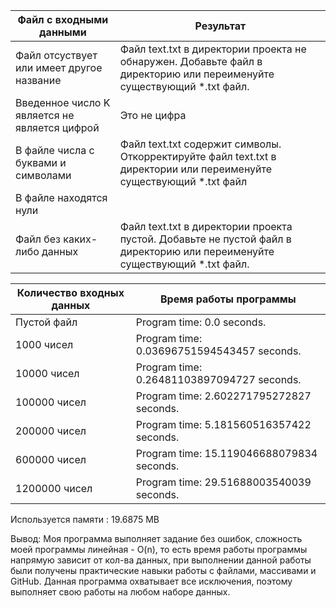 
| Файл с входными данными  | Результат |
| ------------- | ------------- |
| Файл отсуствует или имеет другое название  | Файл text.txt в директории проекта не обнаружен. Добавьте файл в директорию или переименуйте существующий *.txt файл. |
| Введенное число K является не является цифрой  | Это не цифра  |
| В файле числа с буквами и символами | Файл text.txt содержит символы. Откорректируйте файл text.txt в директории или переименуйте существующий *.txt файл  |
| В файле находятся нули  |  |
| Файл без каких-либо данных  |  Файл text.txt в директории проекта пустой. Добавьте не пустой файл в директорию или переименуйте существующий *.txt файл. |



| Количество входных данных | Время работы программы |
| ------------- | ------------- |
| Пустой файл |  Program time: 0.0 seconds. |
| 1000 чисел  | Program time: 0.03696751594543457 seconds. |
|  10000 чисел | Program time: 0.26481103897094727 seconds.  |
| 100000 чисел | Program time: 2.602271795272827 seconds. |
| 200000 чисел | Program time: 5.181560516357422 seconds. |
| 600000 чисел | Program time: 15.119046688079834 seconds. |
| 1200000 чисел | Program time: 29.51688003540039 seconds. |


Используется памяти : 19.6875 MB

Вывод: Моя программа выполняет задание без ошибок, сложность моей программы линейная - O(n), то есть время работы программы напрямую зависит от кол-ва данных, при выполнении данной работы были получены практические навыки работы с файлами, массивами и GitHub. Данная программа охватывает все исключения, поэтому выполняет свою работы на любом наборе данных.
